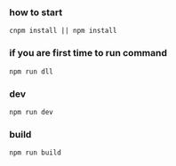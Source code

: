 ### how to start
```
cnpm install || npm install
```

### if you are first time to run command
```
npm run dll
```

### dev
```
npm run dev
```

### build
```
npm run build
```